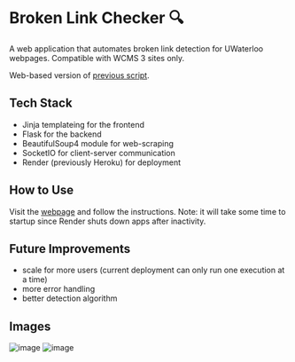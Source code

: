 # Broken Link Checker 🔍

A web application that automates broken link detection for UWaterloo webpages. Compatible with WCMS 3 sites only.

Web-based version of [previous script](https://github.com/gavxue/broken-link-automation).

## Tech Stack
- Jinja templateing for the frontend
- Flask for the backend
- BeautifulSoup4 module for web-scraping
- SocketIO for client-server communication
- Render (previously Heroku) for deployment

## How to Use
Visit the [webpage](https://ceeit-link-checker.onrender.com/) and follow the instructions. Note: it will take some time to startup since Render shuts down apps after inactivity.

## Future Improvements
- scale for more users (current deployment can only run one execution at a time)
- more error handling
- better detection algorithm

## Images
![image](https://github.com/user-attachments/assets/65ab1873-8c32-4fdc-b82f-be8c9ad33371)
![image](https://github.com/user-attachments/assets/923c3f70-823a-48ab-a810-36f2b5743b96)
